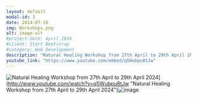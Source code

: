 ```yaml
---
layout: default
modal-id: 1
date: 2014-07-18
img: Workshops.png
alt: image-alt
#project-date: April 2014
#client: Start Bootstrap
#category: Web Development
description: "Natural Healing Workshop from 27th April to 29th April 2024. For more information, visit this video: [YouTube Link](https://www.youtube.com/watch?v=q5Wubpu8tJw)"
youtube_link: "https://www.youtube.com/embed/q5Wubpu8tJw"
---
```

![Natural Healing Workshop from 27th April to 29th April 2024](http://img.youtube.com/vi/q5Wubpu8tJw/0.jpg)](http://www.youtube.com/watch?v=q5Wubpu8tJw "Natural Healing Workshop from 27th April to 29th April 2024")![image](https://github.com/jprags2023/jprags2023.github.io/assets/140615706/34b58c20-aee8-4b89-9e75-c8443191c49e)
